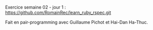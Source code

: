Exercice semaine 02 - jour 1 :
https://github.com/RomainRec/learn_ruby_rspec.git

Fait en pair-programming avec Guillaume Pichot et Hai-Dan Ha-Thuc. 
